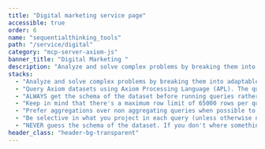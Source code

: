 ```yaml
---
title: "Digital marketing service page"
accessible: true
order: 6
name: "sequentialthinking_tools"
path: "/service/digital"
category: "mcp-server-axiom-js"
banner_title: "Digital Marketing "
description: "Analyze and solve complex problems by breaking them into adaptable steps. Recommends MCP tools for each stage, providing rationale and execution order to maintain context and filter irrelevant information."
stacks:
  - "Analyze and solve complex problems by breaking them into adaptable steps. Recommends MCP tools for each stage, providing rationale and execution order to maintain context and filter irrelevant information."
  - "Query Axiom datasets using Axiom Processing Language (APL). The query must be a valid APL query string."
  - "ALWAYS get the schema of the dataset before running queries rather than guessing."
  - "Keep in mind that there's a maximum row limit of 65000 rows per query."
  - "Prefer aggregations over non aggregating queries when possible to reduce the amount of data returned."
  - "Be selective in what you project in each query (unless otherwise needed, like for discovering the schema). It's expensive to project all fields."
  - "NEVER guess the schema of the dataset. If you don't where something is, use search first to find in which fields it appears."
header_class: "header-bg-transparent"
---
```

